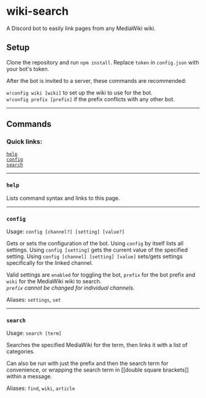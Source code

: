 # wiki-search
A Discord bot to easily link pages from any MediaWiki wiki.  

## Setup

Clone the repository and run `npm install`. Replace `token` in `config.json` with your bot's token.
  
  
After the bot is invited to a server, these commands are recommended:

`w!config wiki [wiki]` to set up the wiki to use for the bot.  
`w!config prefix [prefix]` if the prefix conflicts with any other bot.

---

## Commands

### Quick links:
[`help`](#help)  
[`config`](#config)  
[`search`](#search)  

---
### `help`
Lists command syntax and links to this page.

---

### `config`
Usage: `config [channel?] [setting] [value?]`  

Gets or sets the configuration of the bot. Using `config` by itself lists all settings. Using `config [setting]` gets the current value of the specified setting. Using `config [channel] [setting] [value]` sets/gets settings specifically for the linked channel.

Valid settings are `enabled` for toggling the bot, `prefix` for the bot prefix and `wiki` for the MediaWiki wiki to search.   
*`prefix` cannot be changed for individual channels.*

Aliases: `settings`, `set`

---

### `search`
Usage: `search [term]`  

Searches the specified MediaWiki for the term, then links it with a list of categories.  

Can also be run with just the prefix and then the search term for convenience, or wrapping the search term in [[double square brackets]] within a message.

Aliases: `find`, `wiki`, `article`
